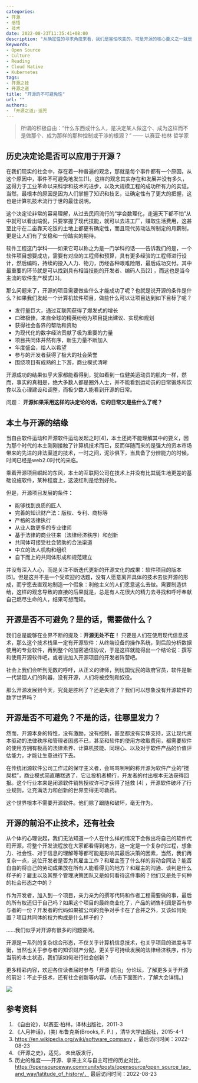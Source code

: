 ```yaml
---
categories:
- 开源
- 感悟
- 技术
date: 2022-08-23T11:35:41+08:00
description: "从确定性的寻求角度来看，我们是害怕改变的，可是开源的核心要义之一就是开放，拥抱更多的可能性，换句话说，在开源的世界里必定有处于前沿的内容存在，这些无论是信息技术本身，还是让协作发生的规范、道德、伦理与法律经济秩序，相比于实在的物体，那些抽象的制度和社会知识才是开源更需要的。"
keywords:
- Open Source
- Culture
- Reading
- Cloud Native
- Kubernetes
tags:
- 开源之技
- 开源之道
title: "开源的不可避免性"
url: ""
authors:
- 「开源之道」·适兕
---
```


> 所谓的积极自由：“什么东西或什么人，是决定某人做这个、成为这样而不是做那个、成为那样的那种控制或干涉的根源？”
> —— 以赛亚·柏林 哲学家

## 历史决定论是否可以应用于开源？

在我们现实的社会中，存在着一种普遍的观念，那就是每个事件都有一个原因，从这个原因中，事件不可避免地发生[1]。这样的观念其实存在和发展并没有多久，这得力于工业革命以来科学和技术的进步，以及大规模工程的成功所有力的实证。当然，最根本的原因是因为人们掌握了知识和技艺，让确定性有了更大的把握，这也是计算机技术流行于世的最佳说明。

这个决定论非常的容易理解，从过去民间流行的“学会数理化，走遍天下都不怕”从中就可以看出端倪，只要掌握了现代技能，就可以去进工厂，赚取生活费用，这甚至比守在二亩靠天吃饭的土地上都更有确定性，而且现代劳动法所制定的月薪制，更是让人们有了安稳和一份踏实的期待。

软件工程这门学科——如果它可以称之为是一门学科的话——告诉我们的是，一个软件项目想要成功，需要有对应的工程师和预算，具有更多经验的工程师进行设计，然后编码，持续的投入人力、物力，历经各种艰难险阻，最后成功交付。其中最重要的环节就是可以找到具有相当技能的开发者、编码人员[2] ，而这也是当今主流的软件生产模式[3]。

那么问题来了，开源的项目需要做些什么才能成功了呢？也就是说开源的条件是什么？如果我们发起一个计算机软件项目，做些什么可以让项目达到如下目标了呢？

* 发行量巨大，通过互联网获得了爆发式的增长
* 口碑极佳，来自全球的精英纷纷为项目提出建议、实现和规划
* 获得社会各界的帮助和资助
* 为现代化的数字经济贡献了极为重要的力量
* 项目共同体井然有序，新生力量不断加入
* 年度盛会，给人以希望
* 参与的开发者获得了极大的社会荣誉
* 围绕项目有成熟的上下游，商业模式清晰

开源成功的结果似乎大家都能看得到，犹如看到一位健美运动员的肌肉一样，然而，事实的真相是，绝大多数人都是圈外人士，并不能看到运动员的日常锻炼和饮食以及心理建设和调整，而极少数人能看到开源的日常。

问题： **开源如果采用这样的决定论的话，它的日常又是些什么了呢？**

## 本土与开源的结缘

当自由软件运动和开源软件运动发起之时[4]，本土还尚不能理解其中的要义，因为那个时代的本土刚刚接触了计算机技术而已，反而伴随而来的是强大的资本市场带来的先进的非法渠道的技术，一时之间，泥沙俱下，当具备了分辨能力的时候，时间已经是web2.0时代的来临。

乘着开源项目崛起的东风，本土的互联网公司在技术上并没有比其诞生地更差的基础设施软件，某种程度上，这波红利是恰到好处。

但是，开源项目发展的条件：

* 能够找到良质的匠人
* 完善的知识财产法：版权、专利、商标等
* 严格的法律执行
* 从业人数更多的专业律师
* 基于法律的商业往来（法律经济秩序）和创新
* 共同体可接受社会赞助的合法渠道
* 中立的法人机构和组织
* 自下而上的共同体形成和规范建立

并没有深入人心，而是关注不断迭代更新的开源文化的成果：软件项目的版本[5]。但是这并不是一个受欢迎的话题，没有人愿意离开具体的技术去谈开源的形成，而宁愿去直观地制造一个假象：利他主义的人们愿意这么去做。需要制造供给，这样的观念导致的直接的后果就是，总是有人花很大的精力去寻找和呼吁奉献自己燃尽生命的人，结果可想而知。

## 开源是否不可避免？是的话，需要做什么？

我们总是能够在业界不断的提及：**开源无处不在！** 只要是人们在使用现代信息技术，那么这个技术栈里一定有开源软件：从终端设备的操作系统，到后段分析数据使用的专业软件，再到整个的加密通信协议，于是这样就能得出一个结论说：撰写和使用开源软件吧，或者说加入开源项目的开发者阵营吧。

社会上我们会听到无数的呼吁，从正义的律师，到忧国忧民的政府官员，软件是新一代禁锢人们的利器，没有开源，人们将被控制和奴役。

那么开源发展到今天，究竟是胜利了？还是失败了？我们可以想象没有开源软件的数字世界吗？

## 开源是否不可避免？不是的话，往哪里发力？

然而，开源本身的特性，没有激励，没有控制，甚至都没有实体支持，这让现代资本驱动的法律秩序和管理者困惑不已，甚至和软件的使用方收取费用，都需要软件的使用方拥有极高的法律素养、计算机技能、同理心、以及对于软件产品的价值评估能力，才能让生意进行下去。

在传统闭源软件公司工作过的保守主义者，会骂骂咧咧的称开源为软件产业的“搅屎棍”，商业模式简直糟糕透了，它让投机者横行，开发者的付出根本无法获得回报。这个行业本来是闭源软件销售授权许可才获得了拯救 [4] ，开源软件破坏了行业规则，让充满活力和创新的世界变得无可救药。

这个世界根本不需要开源软件。他们除了跟随和破坏，毫无作为。

## 开源的前沿不止技术，还有社会

从个体的心理说起，我们无法知道一个人在什么样的情况下会做出将自己的软件代码开源，将整个开发流程放在大家都看得到地方，这一定是一个复杂的过程，想象力、社会性、对于信息的理解等等都可能是影响其最后决策的因素，当然，我们再复杂一点，这位开发者是否为其雇主工作？和雇主签了什么样的劳动合同法？能否自由的将自己的劳动成果放在所有人能看得见的地方？和雇主的沟通、谈判是什么样子的？雇主以及其整个管理决策团队又是如何看待这件事的？他们又是处于何种的社会形态之中的？

作为开发者，加入到一个项目，亲力亲为的撰写代码和作者工程需要做的事，最后的所有权还归于自己吗？如果这个项目的最终商业化了，产品的销售利润是否有参与者的一份？开发者的代码如果被公司的竞争对手卡在了合并之外，又该如何处置？项目共同体的权力构成是什么样子的？

......我们似乎对开源有很多的问题要问。

开源是一系列的复杂综合形态，不仅关乎计算机信息技术，也关乎项目的进度与平衡，当然也关乎参与者的知识财产分配，更关乎可持续发展的法律经济秩序，作为当前的本土状态，我们该如何进行社会创新？

更多精彩内容，欢迎各位读者届时参与「开源·前沿」分论坛，了解更多关于开源的前沿：不止于技术，还有社会创新等内容。（点击下面图片，了解大会详情。)

[![](./images/oscar-2022.jpeg)](https://mp.weixin.qq.com/s/fiJlS0JdKthhPQLomIt8rg)

## 参考资料
1. 《自由论》，以赛亚·柏林，译林出版社，2011-3
2. 《人月神话》，(美) 布鲁克斯(Brooks, F. P.) ，清华大学出版社，2015-4-1
3.  https://en.wikipedia.org/wiki/software_company ，最后访问时间：2022-08-23
4.  《开源之史》，适兕， 未出版发行，
5.  历史的维度——开源、拿来主义与自主可控的历史对比， https://opensourceway.community/posts/opensource/open_source_tao_and_way/latitude_of_history/， 最后访问时间：2022-08-23